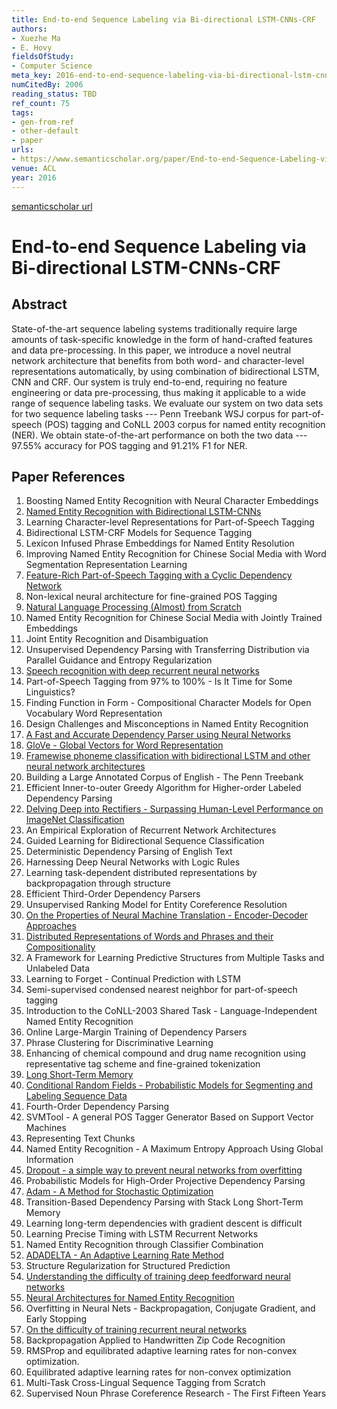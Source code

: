 ```yaml
---
title: End-to-end Sequence Labeling via Bi-directional LSTM-CNNs-CRF
authors:
- Xuezhe Ma
- E. Hovy
fieldsOfStudy:
- Computer Science
meta_key: 2016-end-to-end-sequence-labeling-via-bi-directional-lstm-cnns-crf
numCitedBy: 2006
reading_status: TBD
ref_count: 75
tags:
- gen-from-ref
- other-default
- paper
urls:
- https://www.semanticscholar.org/paper/End-to-end-Sequence-Labeling-via-Bi-directional-Ma-Hovy/8dd6aae51e31a72752c4be5cddbdd76dfdc6cda4?sort=total-citations
venue: ACL
year: 2016
---
```


[semanticscholar url](https://www.semanticscholar.org/paper/End-to-end-Sequence-Labeling-via-Bi-directional-Ma-Hovy/8dd6aae51e31a72752c4be5cddbdd76dfdc6cda4?sort=total-citations)

# End-to-end Sequence Labeling via Bi-directional LSTM-CNNs-CRF

## Abstract

State-of-the-art sequence labeling systems traditionally require large amounts of task-specific knowledge in the form of hand-crafted features and data pre-processing. In this paper, we introduce a novel neutral network architecture that benefits from both word- and character-level representations automatically, by using combination of bidirectional LSTM, CNN and CRF. Our system is truly end-to-end, requiring no feature engineering or data pre-processing, thus making it applicable to a wide range of sequence labeling tasks. We evaluate our system on two data sets for two sequence labeling tasks --- Penn Treebank WSJ corpus for part-of-speech (POS) tagging and CoNLL 2003 corpus for named entity recognition (NER). We obtain state-of-the-art performance on both the two data --- 97.55\% accuracy for POS tagging and 91.21\% F1 for NER.

## Paper References

1. Boosting Named Entity Recognition with Neural Character Embeddings
2. [Named Entity Recognition with Bidirectional LSTM-CNNs](2016-named-entity-recognition-with-bidirectional-lstm-cnns)
3. Learning Character-level Representations for Part-of-Speech Tagging
4. Bidirectional LSTM-CRF Models for Sequence Tagging
5. Lexicon Infused Phrase Embeddings for Named Entity Resolution
6. Improving Named Entity Recognition for Chinese Social Media with Word Segmentation Representation Learning
7. [Feature-Rich Part-of-Speech Tagging with a Cyclic Dependency Network](2003-feature-rich-part-of-speech-tagging-with-a-cyclic-dependency-network)
8. Non-lexical neural architecture for fine-grained POS Tagging
9. [Natural Language Processing (Almost) from Scratch](2011-natural-language-processing-almost-from-scratch)
10. Named Entity Recognition for Chinese Social Media with Jointly Trained Embeddings
11. Joint Entity Recognition and Disambiguation
12. Unsupervised Dependency Parsing with Transferring Distribution via Parallel Guidance and Entropy Regularization
13. [Speech recognition with deep recurrent neural networks](2013-speech-recognition-with-deep-recurrent-neural-networks)
14. Part-of-Speech Tagging from 97% to 100% - Is It Time for Some Linguistics?
15. Finding Function in Form - Compositional Character Models for Open Vocabulary Word Representation
16. Design Challenges and Misconceptions in Named Entity Recognition
17. [A Fast and Accurate Dependency Parser using Neural Networks](2014-a-fast-and-accurate-dependency-parser-using-neural-networks)
18. [GloVe - Global Vectors for Word Representation](2014-glove-global-vectors-for-word-representation)
19. [Framewise phoneme classification with bidirectional LSTM and other neural network architectures](2005-framewise-phoneme-classification-with-bidirectional-lstm-and-other-neural-network-architectures)
20. Building a Large Annotated Corpus of English - The Penn Treebank
21. Efficient Inner-to-outer Greedy Algorithm for Higher-order Labeled Dependency Parsing
22. [Delving Deep into Rectifiers - Surpassing Human-Level Performance on ImageNet Classification](2015-delving-deep-into-rectifiers-surpassing-human-level-performance-on-imagenet-classification)
23. An Empirical Exploration of Recurrent Network Architectures
24. Guided Learning for Bidirectional Sequence Classification
25. Deterministic Dependency Parsing of English Text
26. Harnessing Deep Neural Networks with Logic Rules
27. Learning task-dependent distributed representations by backpropagation through structure
28. Efficient Third-Order Dependency Parsers
29. Unsupervised Ranking Model for Entity Coreference Resolution
30. [On the Properties of Neural Machine Translation - Encoder-Decoder Approaches](2014-on-the-properties-of-neural-machine-translation-encoder-decoder-approaches)
31. [Distributed Representations of Words and Phrases and their Compositionality](2013-distributed-representations-of-words-and-phrases-and-their-compositionality)
32. A Framework for Learning Predictive Structures from Multiple Tasks and Unlabeled Data
33. Learning to Forget - Continual Prediction with LSTM
34. Semi-supervised condensed nearest neighbor for part-of-speech tagging
35. Introduction to the CoNLL-2003 Shared Task - Language-Independent Named Entity Recognition
36. Online Large-Margin Training of Dependency Parsers
37. Phrase Clustering for Discriminative Learning
38. Enhancing of chemical compound and drug name recognition using representative tag scheme and fine-grained tokenization
39. [Long Short-Term Memory](1997-long-short-term-memory)
40. [Conditional Random Fields - Probabilistic Models for Segmenting and Labeling Sequence Data](2001-conditional-random-fields-probabilistic-models-for-segmenting-and-labeling-sequence-data)
41. Fourth-Order Dependency Parsing
42. SVMTool - A general POS Tagger Generator Based on Support Vector Machines
43. Representing Text Chunks
44. Named Entity Recognition - A Maximum Entropy Approach Using Global Information
45. [Dropout - a simple way to prevent neural networks from overfitting](2014-dropout-a-simple-way-to-prevent-neural-networks-from-overfitting)
46. Probabilistic Models for High-Order Projective Dependency Parsing
47. [Adam - A Method for Stochastic Optimization](2015-adam-a-method-for-stochastic-optimization)
48. Transition-Based Dependency Parsing with Stack Long Short-Term Memory
49. Learning long-term dependencies with gradient descent is difficult
50. Learning Precise Timing with LSTM Recurrent Networks
51. Named Entity Recognition through Classifier Combination
52. [ADADELTA - An Adaptive Learning Rate Method](2012-adadelta-an-adaptive-learning-rate-method)
53. Structure Regularization for Structured Prediction
54. [Understanding the difficulty of training deep feedforward neural networks](2010-understanding-the-difficulty-of-training-deep-feedforward-neural-networks)
55. [Neural Architectures for Named Entity Recognition](2016-neural-architectures-for-named-entity-recognition)
56. Overfitting in Neural Nets - Backpropagation, Conjugate Gradient, and Early Stopping
57. [On the difficulty of training recurrent neural networks](2013-on-the-difficulty-of-training-recurrent-neural-networks)
58. Backpropagation Applied to Handwritten Zip Code Recognition
59. RMSProp and equilibrated adaptive learning rates for non-convex optimization.
60. Equilibrated adaptive learning rates for non-convex optimization
61. Multi-Task Cross-Lingual Sequence Tagging from Scratch
62. Supervised Noun Phrase Coreference Research - The First Fifteen Years
